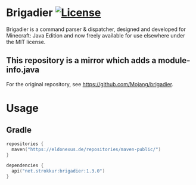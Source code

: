# Brigadier [![License](https://img.shields.io/github/license/Mojang/brigadier.svg)](https://github.com/Mojang/brigadier/blob/master/LICENSE)

Brigadier is a command parser & dispatcher, designed and developed for Minecraft: Java Edition and now freely available for use elsewhere under the MIT license.

## This repository is a mirror **which adds a module-info.java**
For the original repository, see https://github.com/Mojang/brigadier.

# Usage

## Gradle
```kts
repositories {
  maven("https://eldonexus.de/repositories/maven-public/")
}

dependencies {
  api("net.strokkur:brigadier:1.3.0")
}
```